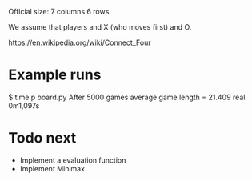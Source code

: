 Official size: 
7 columns
6 rows

We assume that players and X (who moves first) and O.

https://en.wikipedia.org/wiki/Connect_Four

Example runs
============

$ time p board.py 
After 5000 games average game length = 21.409
real    0m1,097s

Todo next
=========

* Implement a evaluation function
* Implement Minimax
